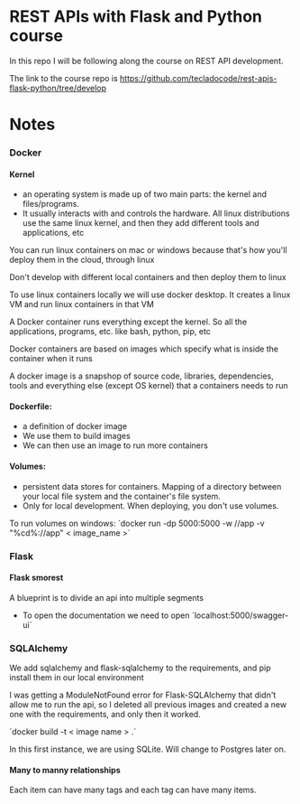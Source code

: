 # REST APIs with Flask and Python course

In this repo I will be following along the course on REST API development.

The link to the course repo is https://github.com/tecladocode/rest-apis-flask-python/tree/develop



# Notes

### Docker
#### Kernel 
 - an operating system is made up of two main parts: the kernel and files/programs. 
 - It usually interacts with and controls the hardware. 
All linux distributions use the same linux kernel, and then they add different tools and applications, etc

You can run linux containers on mac or windows because that's how you'll deploy them in the cloud, through linux

Don't develop with different local containers and then deploy them to linux


To use linux containers locally we will use docker desktop. It creates a linux VM and run linux containers in that VM


A Docker container runs everything except the kernel. So all the applications, programs, etc. like bash, python, pip, etc

Docker containers are based on images which specify what is inside the container when it runs 

A docker image is a snapshop of source code, libraries, dependencies, tools and everything else (except OS kernel) that a containers needs to run

#### Dockerfile: 
- a definition of docker image
- We use them to build images
- We can then use an image to run more containers

#### Volumes: 
 - persistent data stores for containers. Mapping of a directory between your local file system and the container's file system.
 - Only for local development. When deploying, you don't use volumes. 


To run volumes on windows: ´docker run -dp 5000:5000 -w //app -v "%cd%://app" < image_name >´

### Flask
#### Flask smorest
A blueprint is to divide an api into multiple segments

- To open the documentation we need to open ´localhost:5000/swagger-ui´


### SQLAlchemy
We add sqlalchemy and flask-sqlalchemy to the requirements, and pip install them in our local environment

I was getting a ModuleNotFound error for Flask-SQLAlchemy that didn't allow me to run the api, so I deleted all previous images and created a new one with the requirements, and only then it worked.

´docker build -t < image name > .´

In this first instance, we are using SQLite. Will change to Postgres later on.


#### Many to manny relationships
Each item can have many tags and each tag can have many items.



